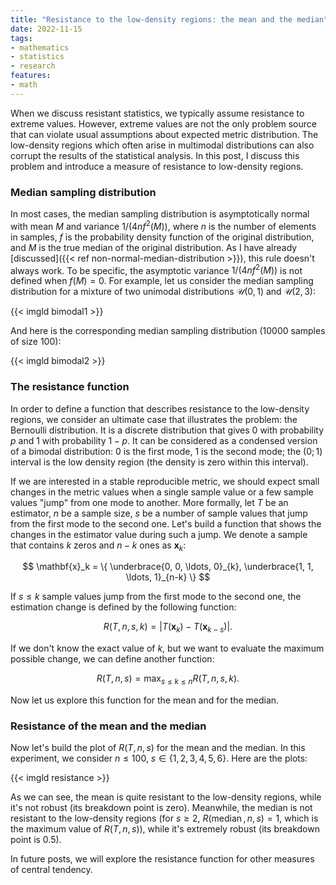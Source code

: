 ```yaml
---
title: "Resistance to the low-density regions: the mean and the median"
date: 2022-11-15
tags:
- mathematics
- statistics
- research
features:
- math
---
```


When we discuss resistant statistics, we typically assume resistance to extreme values.
However, extreme values are not the only problem source
  that can violate usual assumptions about expected metric distribution.
The low-density regions which often arise in multimodal distributions
  can also corrupt the results of the statistical analysis.
In this post, I discuss this problem and introduce a measure of resistance to low-density regions.

<!--more-->

### Median sampling distribution

In most cases, the median sampling distribution is asymptotically normal with mean $M$ and variance $1/(4nf^2(M))$,
  where $n$ is the number of elements in samples,
  $f$ is the probability density function of the original distribution,
  and $M$ is the true median of the original distribution.
As I have already [discussed]({{< ref non-normal-median-distribution >}}),
  this rule doesn't always work.
To be specific, the asymptotic variance $1/(4nf^2(M))$ is not defined when $f(M) = 0$.
For example, let us consider the median sampling distribution for a mixture of two unimodal distributions
  $\mathcal{U}(0, 1)$ and $\mathcal{U}(2, 3)$:

{{< imgld bimodal1 >}}

And here is the corresponding median sampling distribution (10000 samples of size 100):

{{< imgld bimodal2 >}}

### The resistance function

In order to define a function that describes resistance to the low-density regions,
  we consider an ultimate case that illustrates the problem: the Bernoulli distribution.
It is a discrete distribution that gives $0$ with probability $p$ and $1$ with probability $1-p$.
It can be considered as a condensed version of a bimodal distribution:
  $0$ is the first mode, $1$ is the second mode; the $(0;1)$ interval is the low density region
  (the density is zero within this interval).

If we are interested in a stable reproducible metric,
  we should expect small changes in the metric values
  when a single sample value or a few sample values "jump" from one mode to another.
More formally,
  let $T$ be an estimator,
  $n$ be a sample size,
  $s$ be a number of sample values that jump from the first mode to the second one.
Let's build a function that shows the changes in the estimator value during such a jump.
We denote a sample that contains $k$ zeros and $n-k$ ones as $\mathbf{x}_k$:

$$
\mathbf{x}_k = \{ \underbrace{0, 0, \ldots, 0}_{k}, \underbrace{1, 1, \ldots, 1}_{n-k} \}
$$

If $s \leq k$ sample values jump from the first mode to the second one,
  the estimation change is defined by the following function:

$$
R(T, n, s, k) = |T(\mathbf{x}_k) - T(\mathbf{x}_{k-s})|.
$$

If we don't know the exact value of $k$, but we want to evaluate the maximum possible change,
  we can define another function:

$$
R(T, n, s) = \max_{s \leq k \leq n} R(T, n, s, k).
$$

Now let us explore this function for the mean and for the median.

### Resistance of the mean and the median

Now let's build the plot of $R(T, n, s)$ for the mean and the median.
In this experiment, we consider $n \leq 100$, $s \in \{1, 2, 3, 4, 5, 6\}$.
Here are the plots:

{{< imgld resistance >}}

As we can see, the mean is quite resistant to the low-density regions,
  while it's not robust (its breakdown point is zero).
Meanwhile, the median is not resistant to the low-density regions
  (for $s\geq 2$, $R(\operatorname{median}, n, s) = 1$, which is the maximum value of $R(T, n, s)$),
  while it's extremely robust (its breakdown point is 0.5).

In future posts, we will explore the resistance function for other measures of central tendency.
